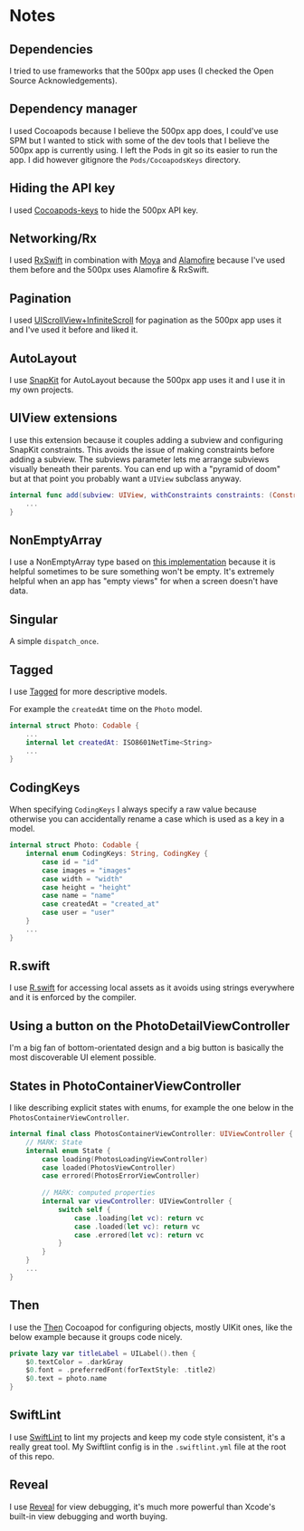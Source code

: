 # Notes


## Dependencies

I tried to use frameworks that the 500px app uses (I checked the Open Source Acknowledgements).

## Dependency manager

I used Cocoapods because I believe the 500px app does, I could've use SPM but I wanted to stick with some of the dev tools that I believe the 500px app is currently using. I left the Pods in git so its easier to run the app. I did however gitignore the `Pods/CocoapodsKeys` directory.

## Hiding the API key

I used [Cocoapods-keys](https://github.com/orta/cocoapods-keys) to hide the 500px API key.

## Networking/Rx

I used [RxSwift](https://github.com/ReactiveX/RxSwift) in combination with [Moya](https://github.com/Moya/Moya) and [Alamofire](https://github.com/Alamofire/Alamofire) because I've used them before and the 500px uses Alamofire & RxSwift.

## Pagination

I used [UIScrollView+InfiniteScroll](https://github.com/pronebird/UIScrollView-InfiniteScroll) for pagination as the 500px app uses it and I've used it before and liked it.

## AutoLayout

I use [SnapKit](https://github.com/SnapKit/SnapKit) for AutoLayout because the 500px app uses it and I use it in my own projects.

## UIView extensions

I use this extension because it couples adding a subview and configuring SnapKit constraints. This avoids the issue of making constraints before adding a subview. The subviews parameter lets me arrange subviews visually beneath their parents. You can end up with a "pyramid of doom" but at that point you probably want a `UIView` subclass anyway.

```swift
internal func add(subview: UIView, withConstraints constraints: (ConstraintMaker) -> Void, subviews: (UIView) -> Void) {
	...
}
```

## NonEmptyArray

I use a NonEmptyArray type based on [this implementation](https://github.com/khanlou/NonEmptyArray) because it is helpful sometimes to be sure something won't be empty. It's extremely helpful when an app has "empty views" for when a screen doesn't have data.


## Singular

A simple `dispatch_once`.

## Tagged

I use [Tagged](https://github.com/pointfreeco/swift-tagged) for more descriptive models.

For example the `createdAt` time on the `Photo` model.

```swift
internal struct Photo: Codable {
	...
    internal let createdAt: ISO8601NetTime<String>
	...
}
```

## CodingKeys

When specifying `CodingKeys` I always specify a raw value because otherwise you can accidentally rename a case which is used as a key in a model.

```swift
internal struct Photo: Codable {
    internal enum CodingKeys: String, CodingKey {
        case id = "id"
        case images = "images"
        case width = "width"
        case height = "height"
        case name = "name"
        case createdAt = "created_at"
        case user = "user"
    }
    ...
}
```

## R.swift

I use [R.swift](https://github.com/mac-cain13/R.swift) for accessing local assets as it avoids using strings everywhere and it is enforced by the compiler.

## Using a button on the PhotoDetailViewController

I'm a big fan of bottom-orientated design and a big button is basically the most discoverable UI element possible.


## States in PhotoContainerViewController

I like describing explicit states with enums, for example the one below in the `PhotosContainerViewController`.

```swift
internal final class PhotosContainerViewController: UIViewController {
    // MARK: State
    internal enum State {
        case loading(PhotosLoadingViewController)
        case loaded(PhotosViewController)
        case errored(PhotosErrorViewController)
        
        // MARK: computed properties
        internal var viewController: UIViewController {
            switch self {
                case .loading(let vc): return vc
                case .loaded(let vc): return vc
                case .errored(let vc): return vc
            }
        }
    }
    ...
}
```

## Then

I use the [Then](https://github.com/devxoul/Then) Cocoapod for configuring objects, mostly UIKit ones, like the below example because it groups code nicely.

```swift
private lazy var titleLabel = UILabel().then {
    $0.textColor = .darkGray
    $0.font = .preferredFont(forTextStyle: .title2)
    $0.text = photo.name
}
```

## SwiftLint

I use [SwiftLint](https://github.com/realm/SwiftLint) to lint my projects and keep my code style consistent, it's a really great tool. My Swiftlint config is in the `.swiftlint.yml` file at the root of this repo.

## Reveal

I use [Reveal](https://revealapp.com/) for view debugging, it's much more powerful than Xcode's built-in view debugging and worth buying.